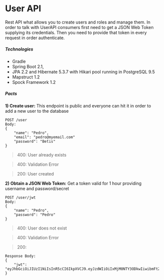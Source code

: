 # User API

Rest API what allows you to create users and roles and manage them. In order to talk with UserAPI consumers first need to get a JSON Web Token supplying its credentials. Then you need to provide that token in every request in order authenticate.
 
##### Technologies
- Gradle
- Spring Boot 2.1,
- JPA 2.2 and Hibernate 5.3.7 with Hikari pool running in PostgreSQL 9.5 
- Mapstruct 1.2
- Spock Framework 1.2

##### Pacts
**1) Create user:** This endpoint is public and everyone can hit it in order to add a new user to the database 
```
POST /user
Body:
{
	"name": "Pedro",
	"email": "pedro@myemail.com"
	"password": "Betis"
}
```
> 400: User already exists

> 400: Validation Error

> 200: User created

**2) Obtain a JSON Web Token:** Get a token valid for 1 hour providing username and password/secret
```
POST /user/jwt
Body:
{
	"name": "Pedro",
	"password": "Pedro"
}
```
> 400: User does not exist

> 400: Validation Error

> 200: 
```
Response Body:
{
	"jwt": "eyJhbGciOiJIUzI1NiIsInR5cCI6IkpXVCJ9.eyJzdWIiOiIxMjM0NTY3ODkwIiwibmFtZSI6IkpvaG4gRG9lIiwiaWF0IjoxNTE2MjM5MDIyfQ.SflKxwRJSMeKKF2QT4fwpMeJf36POk6yJV_adQssw5c",
}
```